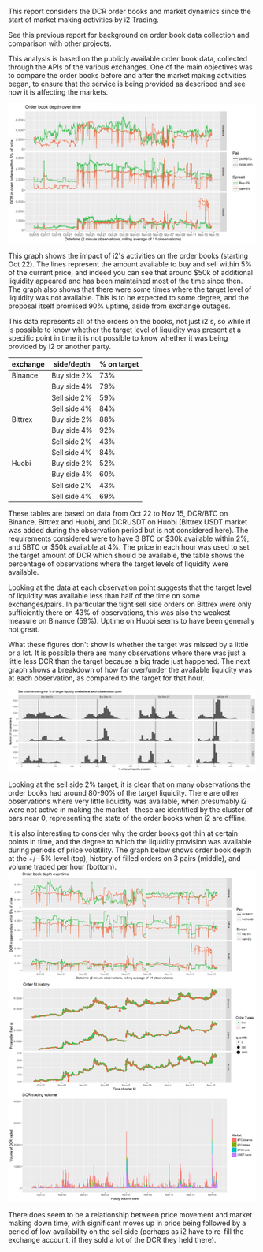 This report considers the DCR order books and market dynamics since the start of market making activities by i2 Trading. 

See this previous report for background on order book data collection and comparison with other projects.

This analysis is based on the publicly available order book data, collected through the APIs of the various exchanges. One of the main objectives was to compare the order books before and after the market making activities began, to ensure that the service is being provided as described and see how it is affecting the markets.

![DCR order book depth at 5% over/under current price](DCR-orderbooks-time-Oct15.png)

This graph shows the impact of i2's activities on the order books (starting Oct 22). The lines represent the amount available to buy and sell within 5% of the current price, and indeed you can see that around $50k of additional liquidity appeared and has been maintained most of the time since then. The graph also shows that there were some times where the target level of liquidity was not available. This is to be expected to some degree, and the proposal itself promised 90% uptime, aside from exchange outages.

This data represents all of the orders on the books, not just i2's, so while it is possible to know whether the target level of liquidity was present at a specific point in time it is not possible to know whether it was being provided by i2 or another party. 

| exchange | side/depth   | % on target |
| -------- | ------------ | ----------- |
| Binance  | Buy side 2%  | 73%         |
|          | Buy side 4%  | 79%         |
|          | Sell side 2% | 59%         |
|          | Sell side 4% | 84%         |
| Bittrex  | Buy side 2%  | 88%         |
|          | Buy side 4%  | 92%         |
|          | Sell side 2% | 43%         |
|          | Sell side 4% | 84%         |
| Huobi    | Buy side 2%  | 52%         |
|          | Buy side 4%  | 60%         |
|          | Sell side 2% | 43%         |
|          | Sell side 4% | 69%         |

These tables are based on data from Oct 22 to Nov 15, DCR/BTC on Binance, Bittrex and Huobi, and DCRUSDT on Huobi (Bittrex USDT market was added during the observation period but is not considered here). The requirements considered were to have 3 BTC or $30k available within 2%, and 5BTC or $50k available at 4%. The price in each hour was used to set the target amount of DCR which should be available, the table shows the percentage of observations where the target levels of liquidity were available.

Looking at the data at each observation point suggests that the target level of liquidity was available less than half of the time on some exchanges/pairs. In particular the tight sell side orders on Bittrex were only sufficiently there on 43% of observations, this was also the weakest measure on Binance (59%). Uptime on Huobi seems to have been generally not great. 

What these figures don't show is whether the target was missed by a little or a lot. It is possible there are many observations where there was just a little less DCR than the target because a big trade just happened. The next graph shows a breakdown of how far over/under the available liquidity was at each observation, as compared to the target for that hour.

![](liquidity-targets.png)

Looking at the sell side 2% target, it is clear that on many observations the order books had around 80-90% of the target liquidity. There are other observations where very little liquidity was available, when presumably i2 were not active in making the market - these are identified by the cluster of bars near 0, representing the state of the order books when i2 are offline.

It is also interesting to consider why the order books got thin at certain points in time, and the degree to which the liquidity provision was available during periods of price volatility. The graph below shows order book depth at the +/- 5% level (top), history of filled orders on 3 pairs (middle), and volume traded per hour  (bottom).![Order books, completed orders, volume per hour](orderbooks-history-volume.png)

There does seem to be a relationship between price movement and market making down time, with significant moves up in price being followed by a period of low availability on the sell side (perhaps as i2 have to re-fill the exchange account, if they sold a lot of the DCR they held there).











